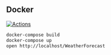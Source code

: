 ## Docker

[![Actions](https://github.com/wk-j/docker-packages/workflows/Build/badge.svg)](https://github.com/wk-j/docker-packages/actions)

```bash
docker-compose build
docker-compose up
open http://localhost/WeatherForecast
```